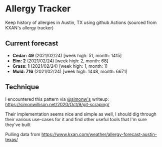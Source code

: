 # Allergy Tracker

Keep history of allergies in Austin, TX using github Actions (sourced from KXAN's allergy tracker)

## Current forecast
<!-- INJECT FORECAST -->
- **Cedar: 49** (2021/02/24)  [week high: 51, month: 1415]
- **Elm: 2** (2021/02/24)  [week high: 2, month: 68]
- **Grass: 1** (2021/02/24)  [week high: 1, month: 1]
- **Mold: 716** (2021/02/24)  [week high: 1448, month: 6671]
<!-- END INJECT FORECAST -->

## Technique

I encountered this pattern via [@simonw's](https://github.com/simonw) writeup: https://simonwillison.net/2020/Oct/9/git-scraping/

Their implementation seems nice and simple as well, I should dig through their various use-cases for it and find other useful tools that I'm sure they've built

Pulling data from https://www.kxan.com/weather/allergy-forecast-austin-texas/

